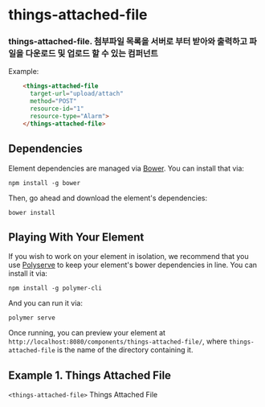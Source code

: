 # things-attached-file

### things-attached-file. 첨부파일 목록을 서버로 부터 받아와 출력하고 파일을 다운로드 및 업로드 할 수 있는 컴퍼넌트

  Example:
```html
    <things-attached-file
      target-url="upload/attach"
      method="POST"
      resource-id="1"
      resource-type="Alarm">
    </things-attached-file>
```

## Dependencies

Element dependencies are managed via [Bower](http://bower.io/). You can
install that via:

    npm install -g bower

Then, go ahead and download the element's dependencies:

    bower install


## Playing With Your Element

If you wish to work on your element in isolation, we recommend that you use
[Polyserve](https://github.com/PolymerLabs/polyserve) to keep your element's
bower dependencies in line. You can install it via:

    npm install -g polymer-cli

And you can run it via:

    polymer serve

Once running, you can preview your element at
`http://localhost:8080/components/things-attached-file/`, where `things-attached-file` is the name of the directory containing it.


## Example 1. Things Attached File
`<things-attached-file>` Things Attached File
